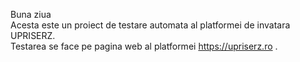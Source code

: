 Buna ziua\
Acesta este un proiect de testare automata al platformei de invatara UPRISERZ.\
Testarea se face pe pagina web al platformei https://upriserz.ro .